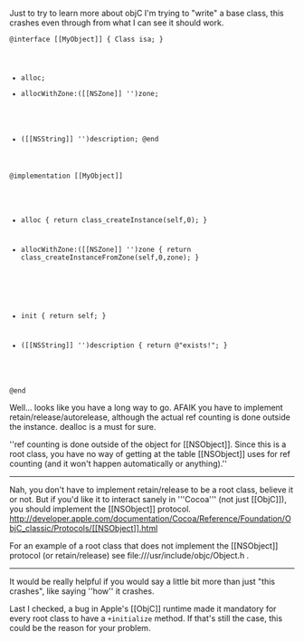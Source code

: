 Just to try to learn more about objC I'm trying to "write" a base class, this crashes even through from what I can see it should work.

<code>@interface [[MyObject]]
{
	Class isa;
}
+ alloc;
+ allocWithZone:([[NSZone]] '')zone;
- ([[NSString]] '')description;
@end

@implementation [[MyObject]]

+ alloc
{
	return class_createInstance(self,0);
}

+ allocWithZone:([[NSZone]] '')zone
{
	return class_createInstanceFromZone(self,0,zone);
}

- init
{
	return self;
}

- ([[NSString]] '')description
{
	return @"exists!";
}

@end</code>

Well... looks like you have a long way to go.  AFAIK you have to implement retain/release/autorelease, although the actual ref counting is done outside the instance.  dealloc is a must for sure.

''ref counting is done outside of the object for [[NSObject]].  Since this is a root class, you have no way of getting at the table [[NSObject]] uses for ref counting (and it won't happen automatically or anything).''

----

Nah, you don't have to implement retain/release to be a root class, believe it or not.  But if you'd like it to interact sanely in '''Cocoa''' (not just [[ObjC]]), you should implement the [[NSObject]] protocol.  http://developer.apple.com/documentation/Cocoa/Reference/Foundation/ObjC_classic/Protocols/[[NSObject]].html

For an example of a root class that does not implement the [[NSObject]] protocol (or retain/release) see file:///usr/include/objc/Object.h .

----

It would be really helpful if you would say a little bit more than just "this crashes", like saying ''how'' it crashes.

Last I checked, a bug in Apple's [[ObjC]] runtime made it mandatory for every root class to have a <code>+initialize</code> method. If that's still the case, this could be the reason for your problem.